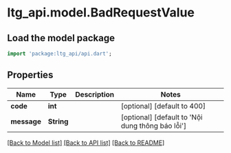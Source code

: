 # ltg_api.model.BadRequestValue

## Load the model package
```dart
import 'package:ltg_api/api.dart';
```

## Properties
Name | Type | Description | Notes
------------ | ------------- | ------------- | -------------
**code** | **int** |  | [optional] [default to 400]
**message** | **String** |  | [optional] [default to 'Nội dung thông báo lỗi']

[[Back to Model list]](../README.md#documentation-for-models) [[Back to API list]](../README.md#documentation-for-api-endpoints) [[Back to README]](../README.md)


